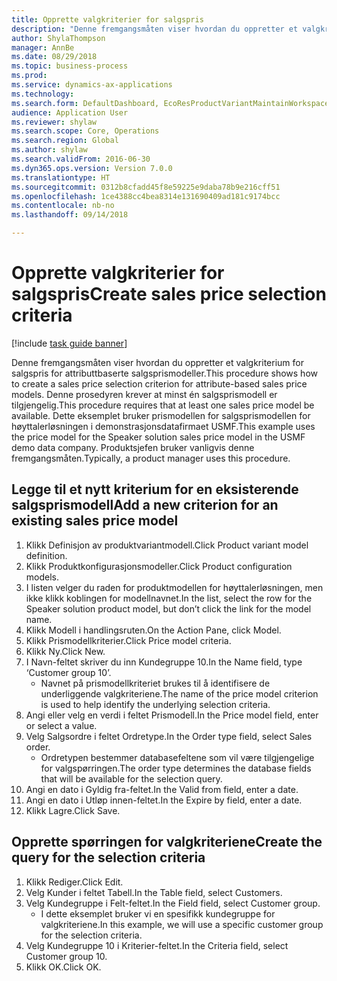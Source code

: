 ```yaml
--- 
title: Opprette valgkriterier for salgspris
description: "Denne fremgangsmåten viser hvordan du oppretter et valgkriterium for salgspris for attributtbaserte salgsprismodeller."
author: ShylaThompson
manager: AnnBe
ms.date: 08/29/2018
ms.topic: business-process
ms.prod: 
ms.service: dynamics-ax-applications
ms.technology: 
ms.search.form: DefaultDashboard, EcoResProductVariantMaintainWorkspace, PCProductConfigurationModelListPage, PCPriceModelSelectionCriteria, SysQueryForm, SysQueryTableLookUp, SysQueryFieldLookUp
audience: Application User
ms.reviewer: shylaw
ms.search.scope: Core, Operations
ms.search.region: Global
ms.author: shylaw
ms.search.validFrom: 2016-06-30
ms.dyn365.ops.version: Version 7.0.0
ms.translationtype: HT
ms.sourcegitcommit: 0312b8cfadd45f8e59225e9daba78b9e216cff51
ms.openlocfilehash: 1ce4388cc4bea8314e131690409ad181c9174bcc
ms.contentlocale: nb-no
ms.lasthandoff: 09/14/2018

---
```

# <a name="create-sales-price-selection-criteria"></a><span data-ttu-id="ed0b7-103">Opprette valgkriterier for salgspris</span><span class="sxs-lookup"><span data-stu-id="ed0b7-103">Create sales price selection criteria</span></span>

[!include [task guide banner](../../includes/task-guide-banner.md)]

<span data-ttu-id="ed0b7-104">Denne fremgangsmåten viser hvordan du oppretter et valgkriterium for salgspris for attributtbaserte salgsprismodeller.</span><span class="sxs-lookup"><span data-stu-id="ed0b7-104">This procedure shows how to create a sales price selection criterion for attribute-based sales price models.</span></span> <span data-ttu-id="ed0b7-105">Denne prosedyren krever at minst én salgsprismodell er tilgjengelig.</span><span class="sxs-lookup"><span data-stu-id="ed0b7-105">This procedure requires that at least one sales price model be available.</span></span> <span data-ttu-id="ed0b7-106">Dette eksemplet bruker prismodellen for salgsprismodellen for høyttalerløsningen i demonstrasjonsdatafirmaet USMF.</span><span class="sxs-lookup"><span data-stu-id="ed0b7-106">This example uses the price model for the Speaker solution sales price model in the USMF demo data company.</span></span> <span data-ttu-id="ed0b7-107">Produktsjefen bruker vanligvis denne fremgangsmåten.</span><span class="sxs-lookup"><span data-stu-id="ed0b7-107">Typically, a product manager uses this procedure.</span></span>


## <a name="add-a-new-criterion-for-an-existing-sales-price-model"></a><span data-ttu-id="ed0b7-108">Legge til et nytt kriterium for en eksisterende salgsprismodell</span><span class="sxs-lookup"><span data-stu-id="ed0b7-108">Add a new criterion for an existing sales price model</span></span>
1. <span data-ttu-id="ed0b7-109">Klikk Definisjon av produktvariantmodell.</span><span class="sxs-lookup"><span data-stu-id="ed0b7-109">Click Product variant model definition.</span></span>
2. <span data-ttu-id="ed0b7-110">Klikk Produktkonfigurasjonsmodeller.</span><span class="sxs-lookup"><span data-stu-id="ed0b7-110">Click Product configuration models.</span></span>
3. <span data-ttu-id="ed0b7-111">I listen velger du raden for produktmodellen for høyttalerløsningen, men ikke klikk koblingen for modellnavnet.</span><span class="sxs-lookup"><span data-stu-id="ed0b7-111">In the list, select the row for the Speaker solution product model, but don’t click the link for the model name.</span></span>
4. <span data-ttu-id="ed0b7-112">Klikk Modell i handlingsruten.</span><span class="sxs-lookup"><span data-stu-id="ed0b7-112">On the Action Pane, click Model.</span></span>
5. <span data-ttu-id="ed0b7-113">Klikk Prismodellkriterier.</span><span class="sxs-lookup"><span data-stu-id="ed0b7-113">Click Price model criteria.</span></span>
6. <span data-ttu-id="ed0b7-114">Klikk Ny.</span><span class="sxs-lookup"><span data-stu-id="ed0b7-114">Click New.</span></span>
7. <span data-ttu-id="ed0b7-115">I Navn-feltet skriver du inn Kundegruppe 10.</span><span class="sxs-lookup"><span data-stu-id="ed0b7-115">In the Name field, type ‘Customer group 10’.</span></span>
    * <span data-ttu-id="ed0b7-116">Navnet på prismodellkriteriet brukes til å identifisere de underliggende valgkriteriene.</span><span class="sxs-lookup"><span data-stu-id="ed0b7-116">The name of the price model criterion is used to help identify the underlying selection criteria.</span></span>  
8. <span data-ttu-id="ed0b7-117">Angi eller velg en verdi i feltet Prismodell.</span><span class="sxs-lookup"><span data-stu-id="ed0b7-117">In the Price model field, enter or select a value.</span></span>
9. <span data-ttu-id="ed0b7-118">Velg Salgsordre i feltet Ordretype.</span><span class="sxs-lookup"><span data-stu-id="ed0b7-118">In the Order type field, select Sales order.</span></span>
    * <span data-ttu-id="ed0b7-119">Ordretypen bestemmer databasefeltene som vil være tilgjengelige for valgspørringen.</span><span class="sxs-lookup"><span data-stu-id="ed0b7-119">The order type determines the database fields that will be available for the selection query.</span></span>  
10. <span data-ttu-id="ed0b7-120">Angi en dato i Gyldig fra-feltet.</span><span class="sxs-lookup"><span data-stu-id="ed0b7-120">In the Valid from field, enter a date.</span></span>
11. <span data-ttu-id="ed0b7-121">Angi en dato i Utløp innen-feltet.</span><span class="sxs-lookup"><span data-stu-id="ed0b7-121">In the Expire by field, enter a date.</span></span>
12. <span data-ttu-id="ed0b7-122">Klikk Lagre.</span><span class="sxs-lookup"><span data-stu-id="ed0b7-122">Click Save.</span></span>

## <a name="create-the-query-for-the-selection-criteria"></a><span data-ttu-id="ed0b7-123">Opprette spørringen for valgkriteriene</span><span class="sxs-lookup"><span data-stu-id="ed0b7-123">Create the query for the selection criteria</span></span>
1. <span data-ttu-id="ed0b7-124">Klikk Rediger.</span><span class="sxs-lookup"><span data-stu-id="ed0b7-124">Click Edit.</span></span>
2. <span data-ttu-id="ed0b7-125">Velg Kunder i feltet Tabell.</span><span class="sxs-lookup"><span data-stu-id="ed0b7-125">In the Table field, select Customers.</span></span> 
3. <span data-ttu-id="ed0b7-126">Velg Kundegruppe i Felt-feltet.</span><span class="sxs-lookup"><span data-stu-id="ed0b7-126">In the Field field, select Customer group.</span></span>
    * <span data-ttu-id="ed0b7-127">I dette eksemplet bruker vi en spesifikk kundegruppe for valgkriteriene.</span><span class="sxs-lookup"><span data-stu-id="ed0b7-127">In this example, we will use a specific customer group for the selection criteria.</span></span>  
4. <span data-ttu-id="ed0b7-128">Velg Kundegruppe 10 i Kriterier-feltet.</span><span class="sxs-lookup"><span data-stu-id="ed0b7-128">In the Criteria field, select Customer group 10.</span></span> 
5. <span data-ttu-id="ed0b7-129">Klikk OK.</span><span class="sxs-lookup"><span data-stu-id="ed0b7-129">Click OK.</span></span>


